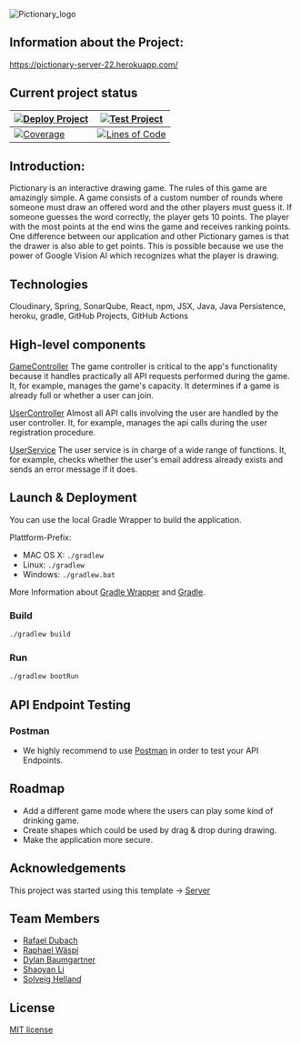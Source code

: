 ![Pictionary_logo](https://user-images.githubusercontent.com/45404885/168472257-b2a7ea0e-91d3-4141-81be-97ef16add954.png)


## Information about the Project: 

https://pictionary-server-22.herokuapp.com/


## Current project status
| [![Deploy Project](https://github.com/sopra-fs22-group-27/Pictionary-Server/actions/workflows/deploy.yml/badge.svg)](https://github.com/sopra-fs22-group-27/Pictionary-Server/actions/workflows/deploy.yml)    | [![Test Project](https://github.com/sopra-fs22-group-27/Pictionary-Server/actions/workflows/pr.yml/badge.svg)](https://github.com/sopra-fs22-group-27/Pictionary-Server/actions/workflows/pr.yml)                |
|----------------------------------------------------------------------------------------------------------------------------------------------------------------------------------------------------------------|------------------------------------------------------------------------------------------------------------------------------------------------------------------------------------------------------------------|
| [![Coverage](https://sonarcloud.io/api/project_badges/measure?project=sopra-fs22-group-27_Pictionary-Server&metric=coverage)](https://sonarcloud.io/summary/new_code?id=sopra-fs22-group-27_Pictionary-Server) | [![Lines of Code](https://sonarcloud.io/api/project_badges/measure?project=sopra-fs22-group-27_Pictionary-Server&metric=ncloc)](https://sonarcloud.io/summary/new_code?id=sopra-fs22-group-27_Pictionary-Server) |

## Introduction: 
Pictionary is an interactive drawing game. The rules of this game are amazingly simple. A game consists of a custom number of rounds where someone must draw an offered word and the other players must guess it. If someone guesses the word correctly, the player gets 10 points. The player with the most points at the end wins the game and receives ranking points. One difference between our application and other Pictionary games is that the drawer is also able to get points. This is possible because we use the power of Google Vision AI which recognizes what the player is drawing.

## Technologies
Cloudinary,
Spring,
SonarQube,
React,
npm,
JSX,
Java,
Java Persistence,
heroku,
gradle,
GitHub Projects,
GitHub Actions

## High-level components

[GameController](https://github.com/sopra-fs22-group-27/Pictionary-Server/blob/master/src/main/java/ch/uzh/ifi/hase/soprafs22/controller/GameController.java)
The game controller is critical to the app's functionality because it handles practically all API requests performed during the game. It, for example, manages the game's capacity. It determines if a game is already full or whether a user can join.

[UserController](https://github.com/sopra-fs22-group-27/Pictionary-Server/blob/master/src/main/java/ch/uzh/ifi/hase/soprafs22/controller/UserController.java)
Almost all API calls involving the user are handled by the user controller. It, for example, manages the api calls during the user registration procedure.

[UserService](https://github.com/sopra-fs22-group-27/Pictionary-Server/blob/master/src/main/java/ch/uzh/ifi/hase/soprafs22/service/UserService.java) 
The user service is in charge of a wide range of functions. It, for example, checks whether the user's email address already exists and sends an error message if it does.

## Launch & Deployment

You can use the local Gradle Wrapper to build the application.

Plattform-Prefix:

-   MAC OS X: `./gradlew`
-   Linux: `./gradlew`
-   Windows: `./gradlew.bat`

More Information about [Gradle Wrapper](https://docs.gradle.org/current/Userguide/gradle_wrapper.html) and [Gradle](https://gradle.org/docs/).

### Build

```bash
./gradlew build
```

### Run

```bash
./gradlew bootRun
```


## API Endpoint Testing

### Postman

-   We highly recommend to use [Postman](https://www.getpostman.com) in order to test your API Endpoints.

## Roadmap

- Add a different game mode where the users can play some kind of drinking game.
- Create shapes which could be used by drag & drop during drawing.
- Make the application more secure.

## Acknowledgements

This project was started using this template -> [Server](https://github.com/HASEL-UZH/sopra-fs22-template-server)

## Team Members

- [Rafael Dubach](https://github.com/radubauzh)
- [Raphael Wäspi](https://github.com/sumsumcity)
- [Dylan Baumgartner](https://github.com/mrspacerobot)
- [Shaoyan Li](https://github.com/SyLi9527)
- [Solveig Helland](https://github.com/hellasol)

## License

[MIT license](https://github.com/sopra-fs22-group-27/Pictionary-Server/blob/master/LICENSE)
